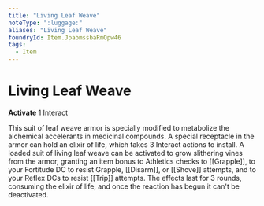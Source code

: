 ```yaml
---
title: "Living Leaf Weave"
noteType: ":luggage:"
aliases: "Living Leaf Weave"
foundryId: Item.JpabmssbaRmOpw46
tags:
  - Item
---
```


# Living Leaf Weave

**Activate** 1 Interact

This suit of leaf weave armor is specially modified to metabolize the alchemical accelerants in medicinal compounds. A special receptacle in the armor can hold an elixir of life, which takes 3 Interact actions to install. A loaded suit of living leaf weave can be activated to grow slithering vines from the armor, granting an item bonus to Athletics checks to [[Grapple]], to your Fortitude DC to resist Grapple, [[Disarm]], or [[Shove]] attempts, and to your Reflex DCs to resist [[Trip]] attempts. The effects last for 3 rounds, consuming the elixir of life, and once the reaction has begun it can't be deactivated.
